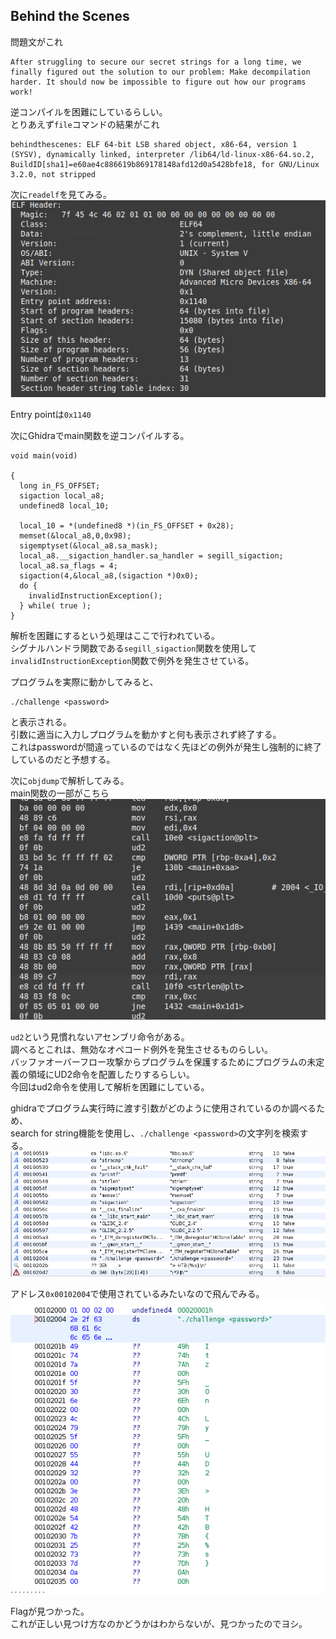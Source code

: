 ## Behind the Scenes

問題文がこれ  
```
After struggling to secure our secret strings for a long time, we finally figured out the solution to our problem: Make decompilation harder. It should now be impossible to figure out how our programs work! 
```

逆コンパイルを困難にしているらしい。  
とりあえず`file`コマンドの結果がこれ  
```
behindthescenes: ELF 64-bit LSB shared object, x86-64, version 1 (SYSV), dynamically linked, interpreter /lib64/ld-linux-x86-64.so.2, BuildID[sha1]=e60ae4c886619b869178148afd12d0a5428bfe18, for GNU/Linux 3.2.0, not stripped
```

次に`readelf`を見てみる。  
![](images/behindthescenes/1.png)

Entry pointは`0x1140`

次にGhidraでmain関数を逆コンパイルする。  
```
void main(void)

{
  long in_FS_OFFSET;
  sigaction local_a8;
  undefined8 local_10;
  
  local_10 = *(undefined8 *)(in_FS_OFFSET + 0x28);
  memset(&local_a8,0,0x98);
  sigemptyset(&local_a8.sa_mask);
  local_a8.__sigaction_handler.sa_handler = segill_sigaction;
  local_a8.sa_flags = 4;
  sigaction(4,&local_a8,(sigaction *)0x0);
  do {
    invalidInstructionException();
  } while( true );
}
```

解析を困難にするという処理はここで行われている。  
シグナルハンドラ関数である`segill_sigaction`関数を使用して`invalidInstructionException`関数で例外を発生させている。  

プログラムを実際に動かしてみると、  
```
./challenge <password>
```
と表示される。  
引数に適当に入力しプログラムを動かすと何も表示されず終了する。  
これはpasswordが間違っているのではなく先ほどの例外が発生し強制的に終了しているのだと予想する。  

次に`objdump`で解析してみる。  
main関数の一部がこちら  
![](images/behindthescenes/2.png)

`ud2`という見慣れないアセンブリ命令がある。  
調べるとこれは、無効なオペコード例外を発生させるものらしい。  
バッファオーバーフロー攻撃からプログラムを保護するためにプログラムの未定義の領域にUD2命令を配置したりするらしい。  
今回はud2命令を使用して解析を困難にしている。  

ghidraでプログラム実行時に渡す引数がどのように使用されているのか調べるため、  
search for string機能を使用し、`./challenge <password>`の文字列を検索する。  
![](images/behindthescenes/3.png)

アドレス`0x00102004`で使用されているみたいなので飛んでみる。  
![](images/behindthescenes/4.png)

Flagが見つかった。  
これが正しい見つけ方なのかどうかはわからないが、見つかったのでヨシ。
